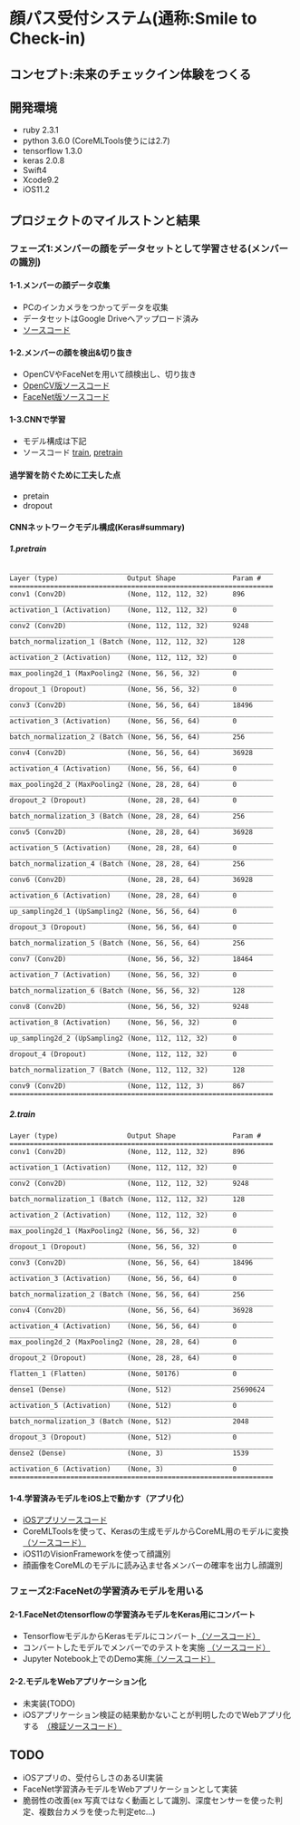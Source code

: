 # 顔パス受付システム(通称:Smile to Check-in)

## コンセプト:**未来のチェックイン体験をつくる**

## 開発環境

- ruby 2.3.1
- python 3.6.0 (CoreMLTools使うには2.7)
- tensorflow 1.3.0
- keras 2.0.8
- Swift4
- Xcode9.2
- iOS11.2


## プロジェクトのマイルストンと結果

### フェーズ1:メンバーの顔をデータセットとして学習させる(メンバーの識別)

#### 1-1.メンバーの顔データ収集

 * PCのインカメラをつかってデータを収集
 * データセットはGoogle Driveへアップロード済み
 * [ソースコード](https://github.com/osmszk/dla_team14/tree/master/webcam)

#### 1-2.メンバーの顔を検出&切り抜き

 * OpenCVやFaceNetを用いて顔検出し、切り抜き
 * [OpenCV版ソースコード](https://github.com/osmszk/dla_team14/tree/master/face_detect_opencv)
 * [FaceNet版ソースコード](https://github.com/osmszk/dla_team14/tree/master/face_detect_facenet )

#### 1-3.CNNで学習

 * モデル構成は下記
 * ソースコード [train](https://github.com/osmszk/dla_team14/blob/master/keras/ohashi_train.py), [pretrain](https://github.com/osmszk/dla_team14/blob/master/keras/ohashi_train.py)

#### 過学習を防ぐために工夫した点

 * pretain
 * dropout

#### CNNネットワークモデル構成(Keras#summary)


##### 1.pretrain
```
_________________________________________________________________
Layer (type)                 Output Shape              Param #
=================================================================
conv1 (Conv2D)               (None, 112, 112, 32)      896
_________________________________________________________________
activation_1 (Activation)    (None, 112, 112, 32)      0
_________________________________________________________________
conv2 (Conv2D)               (None, 112, 112, 32)      9248
_________________________________________________________________
batch_normalization_1 (Batch (None, 112, 112, 32)      128
_________________________________________________________________
activation_2 (Activation)    (None, 112, 112, 32)      0
_________________________________________________________________
max_pooling2d_1 (MaxPooling2 (None, 56, 56, 32)        0
_________________________________________________________________
dropout_1 (Dropout)          (None, 56, 56, 32)        0
_________________________________________________________________
conv3 (Conv2D)               (None, 56, 56, 64)        18496
_________________________________________________________________
activation_3 (Activation)    (None, 56, 56, 64)        0
_________________________________________________________________
batch_normalization_2 (Batch (None, 56, 56, 64)        256
_________________________________________________________________
conv4 (Conv2D)               (None, 56, 56, 64)        36928
_________________________________________________________________
activation_4 (Activation)    (None, 56, 56, 64)        0
_________________________________________________________________
max_pooling2d_2 (MaxPooling2 (None, 28, 28, 64)        0
_________________________________________________________________
dropout_2 (Dropout)          (None, 28, 28, 64)        0
_________________________________________________________________
batch_normalization_3 (Batch (None, 28, 28, 64)        256
_________________________________________________________________
conv5 (Conv2D)               (None, 28, 28, 64)        36928
_________________________________________________________________
activation_5 (Activation)    (None, 28, 28, 64)        0
_________________________________________________________________
batch_normalization_4 (Batch (None, 28, 28, 64)        256
_________________________________________________________________
conv6 (Conv2D)               (None, 28, 28, 64)        36928
_________________________________________________________________
activation_6 (Activation)    (None, 28, 28, 64)        0
_________________________________________________________________
up_sampling2d_1 (UpSampling2 (None, 56, 56, 64)        0
_________________________________________________________________
dropout_3 (Dropout)          (None, 56, 56, 64)        0
_________________________________________________________________
batch_normalization_5 (Batch (None, 56, 56, 64)        256
_________________________________________________________________
conv7 (Conv2D)               (None, 56, 56, 32)        18464
_________________________________________________________________
activation_7 (Activation)    (None, 56, 56, 32)        0
_________________________________________________________________
batch_normalization_6 (Batch (None, 56, 56, 32)        128
_________________________________________________________________
conv8 (Conv2D)               (None, 56, 56, 32)        9248
_________________________________________________________________
activation_8 (Activation)    (None, 56, 56, 32)        0
_________________________________________________________________
up_sampling2d_2 (UpSampling2 (None, 112, 112, 32)      0
_________________________________________________________________
dropout_4 (Dropout)          (None, 112, 112, 32)      0
_________________________________________________________________
batch_normalization_7 (Batch (None, 112, 112, 32)      128
_________________________________________________________________
conv9 (Conv2D)               (None, 112, 112, 3)       867
=================================================================
```

##### 2.train

```
Layer (type)                 Output Shape              Param #
=================================================================
conv1 (Conv2D)               (None, 112, 112, 32)      896
_________________________________________________________________
activation_1 (Activation)    (None, 112, 112, 32)      0
_________________________________________________________________
conv2 (Conv2D)               (None, 112, 112, 32)      9248
_________________________________________________________________
batch_normalization_1 (Batch (None, 112, 112, 32)      128
_________________________________________________________________
activation_2 (Activation)    (None, 112, 112, 32)      0
_________________________________________________________________
max_pooling2d_1 (MaxPooling2 (None, 56, 56, 32)        0
_________________________________________________________________
dropout_1 (Dropout)          (None, 56, 56, 32)        0
_________________________________________________________________
conv3 (Conv2D)               (None, 56, 56, 64)        18496
_________________________________________________________________
activation_3 (Activation)    (None, 56, 56, 64)        0
_________________________________________________________________
batch_normalization_2 (Batch (None, 56, 56, 64)        256
_________________________________________________________________
conv4 (Conv2D)               (None, 56, 56, 64)        36928
_________________________________________________________________
activation_4 (Activation)    (None, 56, 56, 64)        0
_________________________________________________________________
max_pooling2d_2 (MaxPooling2 (None, 28, 28, 64)        0
_________________________________________________________________
dropout_2 (Dropout)          (None, 28, 28, 64)        0
_________________________________________________________________
flatten_1 (Flatten)          (None, 50176)             0
_________________________________________________________________
dense1 (Dense)               (None, 512)               25690624
_________________________________________________________________
activation_5 (Activation)    (None, 512)               0
_________________________________________________________________
batch_normalization_3 (Batch (None, 512)               2048
_________________________________________________________________
dropout_3 (Dropout)          (None, 512)               0
_________________________________________________________________
dense2 (Dense)               (None, 3)                 1539
_________________________________________________________________
activation_6 (Activation)    (None, 3)                 0
=================================================================
```

#### 1-4.学習済みモデルをiOS上で動かす（アプリ化）

 * [iOSアプリソースコード](https://github.com/osmszk/dla_team14/tree/master/ios/SmileToCheckIn)
 * CoreMLToolsを使って、Kerasの生成モデルからCoreML用のモデルに変換 [（ソースコード）](https://github.com/osmszk/dla_team14/blob/master/coreml/convert.py)
 * iOS11のVisionFrameworkを使って顔識別
 * 顔画像をCoreMLのモデルに読み込ませ各メンバーの確率を出力し顔識別

### フェーズ2:FaceNetの学習済みモデルを用いる

#### 2-1.FaceNetのtensorflowの学習済みモデルをKeras用にコンバート

 * TensorflowモデルからKerasモデルにコンバート[（ソースコード）](https://github.com/osmszk/dla_team14/blob/master/facenet/tf_to_keras/Facnet_tf_to_keras.ipynb)
 * コンバートしたモデルでメンバーでのテストを実施 [（ソースコード）](https://github.com/osmszk/dla_team14/blob/master/facenet/member_test/Facenet-keras-member.ipynb)
 * Jupyter Notebook上でのDemo実施[（ソースコード）](https://github.com/osmszk/dla_team14/blob/master/facenet/demo/FacenetDemo.ipynb)

#### 2-2.モデルをWebアプリケーション化

 * 未実装(TODO)
 * iOSアプリケーション検証の結果動かないことが判明したのでWebアプリ化する　[（検証ソースコード）](https://github.com/osmszk/dla_team14/blob/master/ios/SmileToCheckIn/SmileToCheckIn/OpenFaceViewController.swift)

 ## TODO

  * iOSアプリの、受付らしさのあるUI実装
  * FaceNet学習済みモデルをWebアプリケーションとして実装
  * 脆弱性の改善(ex 写真ではなく動画として識別、深度センサーを使った判定、複数台カメラを使った判定etc...)
